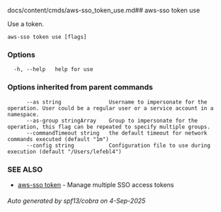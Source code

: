 docs/content/cmds/aws-sso_token_use.md## aws-sso token use

Use a token.

```
aws-sso token use [flags]
```

### Options

```
  -h, --help   help for use
```

### Options inherited from parent commands

```
      --as string               Username to impersonate for the operation. User could be a regular user or a service account in a namespace.
      --as-group stringArray    Group to impersonate for the operation, this flag can be repeated to specify multiple groups.
      --commandTimeout string   the default timeout for network commands executed (default "1m")
      --config string           Configuration file to use during execution (default "/Users/lefebl4")
```

### SEE ALSO

* [aws-sso token](../aws-sso_token)	 - Manage multiple SSO access tokens

###### Auto generated by spf13/cobra on 4-Sep-2025
